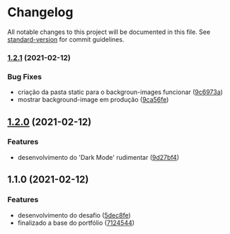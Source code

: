 # Changelog

All notable changes to this project will be documented in this file. See [standard-version](https://github.com/conventional-changelog/standard-version) for commit guidelines.

### [1.2.1](https://github.com/gspadilha/Guilherme_Padilha_JAMStackAlura/compare/v1.2.0...v1.2.1) (2021-02-12)


### Bug Fixes

* criação da pasta static para o backgroun-images funcionar ([9c6973a](https://github.com/gspadilha/Guilherme_Padilha_JAMStackAlura/commit/9c6973a7f39bf22cefa64c605b43a42bb18cb2c8))
* mostrar background-image em produção ([9ca56fe](https://github.com/gspadilha/Guilherme_Padilha_JAMStackAlura/commit/9ca56fe020e446036c7bec62730989ded0f37863))

## [1.2.0](https://github.com/gspadilha/Guilherme_Padilha_JAMStackAlura/compare/v1.1.0...v1.2.0) (2021-02-12)


### Features

* desenvolvimento do 'Dark Mode' rudimentar ([9d27bf4](https://github.com/gspadilha/Guilherme_Padilha_JAMStackAlura/commit/9d27bf4b452e602857a787bc088b44caf4c4a135))

## 1.1.0 (2021-02-12)


### Features

* desenvolvimento do desafio ([5dec8fe](https://github.com/gspadilha/Guilherme_Padilha_JAMStackAlura/commit/5dec8fe4171edc70c1f9772158a2e0b4767b7d2b))
* finalizado a base do portfólio ([7124544](https://github.com/gspadilha/Guilherme_Padilha_JAMStackAlura/commit/7124544426d1c83060b0fa3b3335f809ecd22c73))
